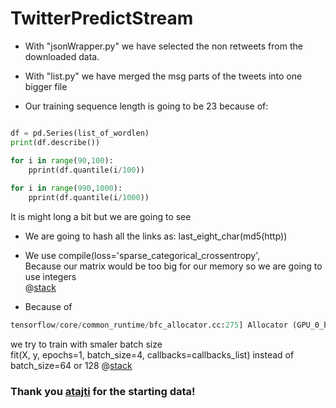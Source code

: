 # TwitterPredictStream

  * With "jsonWrapper.py" we have selected the non retweets from the downloaded data.  
  * With "list.py" we have merged the msg parts of the tweets into one bigger file  

  * Our training sequence length is going to be 23 because of:  
```python

df = pd.Series(list_of_wordlen)  
print(df.describe())

for i in range(90,100):  
	pprint(df.quantile(i/100))  
  
for i in range(990,1000):  
	pprint(df.quantile(i/1000))  
``` 
It is might long a bit but we are going to see  
  * We are going to hash all the links as: last_eight_char(md5(http))  
  * We use compile(loss='sparse_categorical_crossentropy',  
Because our matrix would be too big for our memory so we are going to use integers  
@[stack](https://stackoverflow.com/questions/46293734/memoryerror-in-keras-utils-np-utils-to-categorical)  

* Because of 
```python
tensorflow/core/common_runtime/bfc_allocator.cc:275] Allocator (GPU_0_bfc) ran out of memory trying to allocate
```  
we try to train with smaler batch size  
fit(X, y, epochs=1, batch_size=4, callbacks=callbacks_list) instead of batch_size=64 or 128  @[stack](https://stackoverflow.com/questions/36927607/how-can-i-solve-ran-out-of-gpu-memory-in-tensorflow)
### Thank you [atajti](https://github.com/atajti) for the starting data!
